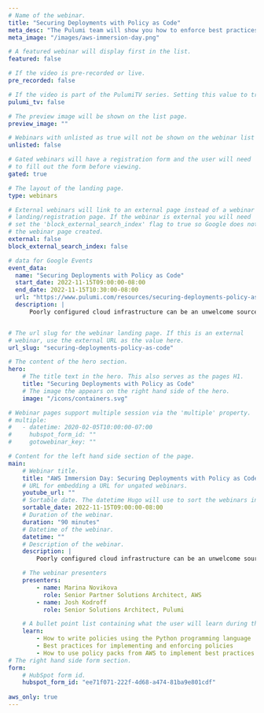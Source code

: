 ```yaml
---
# Name of the webinar.
title: "Securing Deployments with Policy as Code"
meta_desc: "The Pulumi team will show you how to enforce best practices by creating policies that scale from a single infrastructure stack to your entire organization."
meta_image: "/images/aws-immersion-day.png"

# A featured webinar will display first in the list.
featured: false

# If the video is pre-recorded or live.
pre_recorded: false

# If the video is part of the PulumiTV series. Setting this value to true will list the video in the "PulumiTV" section.
pulumi_tv: false

# The preview image will be shown on the list page.
preview_image: ""

# Webinars with unlisted as true will not be shown on the webinar list
unlisted: false

# Gated webinars will have a registration form and the user will need
# to fill out the form before viewing.
gated: true

# The layout of the landing page.
type: webinars

# External webinars will link to an external page instead of a webinar
# landing/registration page. If the webinar is external you will need
# set the 'block_external_search_index' flag to true so Google does not index
# the webinar page created.
external: false
block_external_search_index: false

# data for Google Events
event_data:
  name: "Securing Deployments with Policy as Code"
  start_date: 2022-11-15T09:00:00-08:00
  end_date: 2022-11-15T10:30:00-08:00
  url: "https://www.pulumi.com/resources/securing-deployments-policy-as-code"
  description: |
      Poorly configured cloud infrastructure can be an unwelcome source of security, reliability, and cost issues. In this session, the Pulumi team will show you how to enforce best practices by creating policies that scale from a single infrastructure stack to your entire organization. From properly secured S3 buckets to mandatory resource labels, Pulumi’s CrossGuard capability helps you to prevent defective configurations from reaching production.


# The url slug for the webinar landing page. If this is an external
# webinar, use the external URL as the value here.
url_slug: "securing-deployments-policy-as-code"

# The content of the hero section.
hero:
    # The title text in the hero. This also serves as the pages H1.
    title: "Securing Deployments with Policy as Code"
    # The image the appears on the right hand side of the hero.
    image: "/icons/containers.svg"

# Webinar pages support multiple session via the 'multiple' property.
# multiple:
#   - datetime: 2020-02-05T10:00:00-07:00
#     hubspot_form_id: ""
#     gotowebinar_key: ""

# Content for the left hand side section of the page.
main:
    # Webinar title.
    title: "AWS Immersion Day: Securing Deployments with Policy as Code"
    # URL for embedding a URL for ungated webinars.
    youtube_url: ""
    # Sortable date. The datetime Hugo will use to sort the webinars in date order.
    sortable_date: 2022-11-15T09:00:00-08:00
    # Duration of the webinar.
    duration: "90 minutes"
    # Datetime of the webinar.
    datetime: ""
    # Description of the webinar.
    description: |
        Poorly configured cloud infrastructure can be an unwelcome source of security, reliability, and cost issues. In this session, the Pulumi team will show you how to enforce best practices by creating policies that scale from a single infrastructure stack to your entire organization. From properly secured S3 buckets to mandatory resource labels, Pulumi’s CrossGuard capability helps you to prevent defective configurations from reaching production.

    # The webinar presenters
    presenters:
        - name: Marina Novikova
          role: Senior Partner Solutions Architect, AWS
        - name: Josh Kodroff
          role: Senior Solutions Architect, Pulumi

    # A bullet point list containing what the user will learn during the webinar.
    learn:
        - How to write policies using the Python programming language
        - Best practices for implementing and enforcing policies
        - How to use policy packs from AWS to implement best practices for your infrastructure
# The right hand side form section.
form:
    # HubSpot form id.
    hubspot_form_id: "ee71f071-222f-4d68-a474-81ba9e801cdf"
    
aws_only: true
---
```

